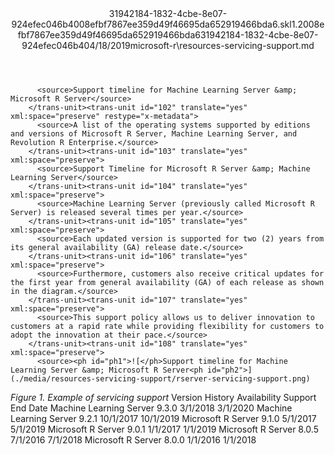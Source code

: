 <?xml version="1.0"?><xliff version="1.2" xmlns="urn:oasis:names:tc:xliff:document:1.2" xmlns:xsi="http://www.w3.org/2001/XMLSchema-instance" xsi:schemaLocation="urn:oasis:names:tc:xliff:document:1.2 xliff-core-1.2-transitional.xsd"><file datatype="xml" original="resources-servicing-support.md" source-language="en-US" target-language="en-US"><header><tool tool-id="mdxliff" tool-name="mdxliff" tool-version="1.0-d1654b2" tool-company="Microsoft" /><xliffext:skl_file_name xmlns:xliffext="urn:microsoft:content:schema:xliffextensions">31942184-1832-4cbe-8e07-924efec046b4008efbf7867ee359d49f46695da652919466bda6.skl</xliffext:skl_file_name><xliffext:version xmlns:xliffext="urn:microsoft:content:schema:xliffextensions">1.2</xliffext:version><xliffext:ms.openlocfilehash xmlns:xliffext="urn:microsoft:content:schema:xliffextensions">008efbf7867ee359d49f46695da652919466bda6</xliffext:ms.openlocfilehash><xliffext:ms.sourcegitcommit xmlns:xliffext="urn:microsoft:content:schema:xliffextensions">31942184-1832-4cbe-8e07-924efec046b4</xliffext:ms.sourcegitcommit><xliffext:ms.lasthandoff xmlns:xliffext="urn:microsoft:content:schema:xliffextensions">04/18/2019</xliffext:ms.lasthandoff><xliffext:ms.openlocfilepath xmlns:xliffext="urn:microsoft:content:schema:xliffextensions">microsoft-r\resources-servicing-support.md</xliffext:ms.openlocfilepath></header><body><group id="content" extype="content"><trans-unit id="101" translate="yes" xml:space="preserve" restype="x-metadata">
          <source>Support timeline for Machine Learning Server &amp; Microsoft R Server</source>
        </trans-unit><trans-unit id="102" translate="yes" xml:space="preserve" restype="x-metadata">
          <source>A list of the operating systems supported by editions and versions of Microsoft R Server, Machine Learning Server, and Revolution R Enterprise.</source>
        </trans-unit><trans-unit id="103" translate="yes" xml:space="preserve">
          <source>Support Timeline for Microsoft R Server &amp; Machine Learning Server</source>
        </trans-unit><trans-unit id="104" translate="yes" xml:space="preserve">
          <source>Machine Learning Server (previously called Microsoft R Server) is released several times per year.</source>
        </trans-unit><trans-unit id="105" translate="yes" xml:space="preserve">
          <source>Each updated version is supported for two (2) years from its general availability (GA) release date.</source>
        </trans-unit><trans-unit id="106" translate="yes" xml:space="preserve">
          <source>Furthermore, customers also receive critical updates for the first year from general availability (GA) of each release as shown in the diagram.</source>
        </trans-unit><trans-unit id="107" translate="yes" xml:space="preserve">
          <source>This support policy allows us to deliver innovation to customers at a rapid rate while providing flexibility for customers to adopt the innovation at their pace.</source>
        </trans-unit><trans-unit id="108" translate="yes" xml:space="preserve">
          <source><ph id="ph1">![</ph>Support timeline for Machine Learning Server &amp; Microsoft R Server<ph id="ph2">](./media/resources-servicing-support/rserver-servicing-support.png)
</ph></source>
        </trans-unit><trans-unit id="109" translate="yes" xml:space="preserve">
          <source><bpt id="p1">_</bpt>Figure 1. Example of servicing support<ept id="p1">_</ept></source>
        </trans-unit><trans-unit id="110" translate="yes" xml:space="preserve">
          <source>Version History</source>
        </trans-unit><trans-unit id="111" translate="yes" xml:space="preserve">
          <source>Availability</source>
        </trans-unit><trans-unit id="112" translate="yes" xml:space="preserve">
          <source>Support End Date</source>
        </trans-unit><trans-unit id="113" translate="yes" xml:space="preserve">
          <source>Machine Learning Server 9.3.0</source>
        </trans-unit><trans-unit id="114" translate="yes" xml:space="preserve">
          <source>3/1/2018</source>
        </trans-unit><trans-unit id="115" translate="yes" xml:space="preserve">
          <source>3/1/2020</source>
        </trans-unit><trans-unit id="116" translate="yes" xml:space="preserve">
          <source>Machine Learning Server 9.2.1</source>
        </trans-unit><trans-unit id="117" translate="yes" xml:space="preserve">
          <source>10/1/2017</source>
        </trans-unit><trans-unit id="118" translate="yes" xml:space="preserve">
          <source>10/1/2019</source>
        </trans-unit><trans-unit id="119" translate="yes" xml:space="preserve">
          <source>Microsoft R Server 9.1.0</source>
        </trans-unit><trans-unit id="120" translate="yes" xml:space="preserve">
          <source>5/1/2017</source>
        </trans-unit><trans-unit id="121" translate="yes" xml:space="preserve">
          <source>5/1/2019</source>
        </trans-unit><trans-unit id="122" translate="yes" xml:space="preserve">
          <source>Microsoft R Server 9.0.1</source>
        </trans-unit><trans-unit id="123" translate="yes" xml:space="preserve">
          <source>1/1/2017</source>
        </trans-unit><trans-unit id="124" translate="yes" xml:space="preserve">
          <source>1/1/2019</source>
        </trans-unit><trans-unit id="125" translate="yes" xml:space="preserve">
          <source>Microsoft R Server 8.0.5</source>
        </trans-unit><trans-unit id="126" translate="yes" xml:space="preserve">
          <source>7/1/2016</source>
        </trans-unit><trans-unit id="127" translate="yes" xml:space="preserve">
          <source>7/1/2018</source>
        </trans-unit><trans-unit id="128" translate="yes" xml:space="preserve">
          <source>Microsoft R Server 8.0.0</source>
        </trans-unit><trans-unit id="129" translate="yes" xml:space="preserve">
          <source>1/1/2016</source>
        </trans-unit><trans-unit id="130" translate="yes" xml:space="preserve">
          <source>1/1/2018</source>
        </trans-unit></group></body></file></xliff>
